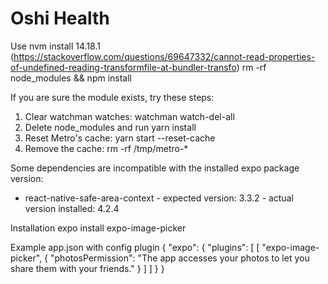 # Oshi Health

Use nvm install 14.18.1 (https://stackoverflow.com/questions/69647332/cannot-read-properties-of-undefined-reading-transformfile-at-bundler-transfo)
rm -rf node_modules && npm install

If you are sure the module exists, try these steps:
 1. Clear watchman watches: watchman watch-del-all
 2. Delete node_modules and run yarn install
 3. Reset Metro's cache: yarn start --reset-cache
 4. Remove the cache: rm -rf /tmp/metro-*

Some dependencies are incompatible with the installed expo package version:
 - react-native-safe-area-context - expected version: 3.3.2 - actual version installed: 4.2.4

Installation
expo install expo-image-picker

Example app.json with config plugin
{
  "expo": {
    "plugins": [
      [
        "expo-image-picker",
        {
          "photosPermission": "The app accesses your photos to let you share them with your friends."
        }
      ]
    ]
  }
}
